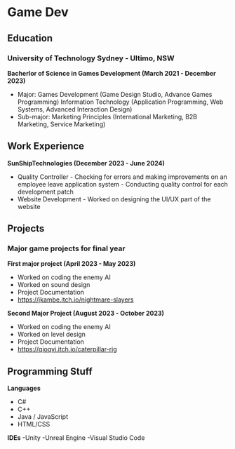 # Game Dev

## Education
### University of Technology Sydney - Ultimo, NSW
**Bacherlor of Science in Games Development (March 2021 - December 2023)**
- Major: Games Development (Game Design Studio, Advance Games Programming)
         Information Technology (Application Programming, Web Systems, Advanced Interaction Design)
- Sub-major: Marketing Principles (International Marketing, B2B Marketing, Service Marketing)

## Work Experience
**SunShipTechnologies (December 2023 - June 2024)**
- Quality Controller - Checking for errors and making improvements on an employee leave application system
                     - Conducting quality control for each development patch
- Website Development - Worked on designing the UI/UX part of the website

## Projects
### Major game projects for final year
**First major project (April 2023 - May 2023)**
- Worked on coding the enemy AI
- Worked on sound design
- Project Documentation
- https://jkambe.itch.io/nightmare-slayers

**Second Major Project (August 2023 - October 2023)**
- Worked on coding the enemy AI
- Worked on level design
- Project Documentation
- https://qioqvi.itch.io/caterpillar-rig

## Programming Stuff
**Languages**
- C#
- C++
- Java / JavaScript
- HTML/CSS

**IDEs**
-Unity
-Unreal Engine
-Visual Studio Code
